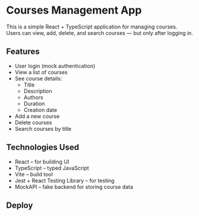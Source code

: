 # Courses Management App

This is a simple React + TypeScript application for managing courses.  
Users can view, add, delete, and search courses — but only after logging in.

## Features

- User login (mock authentication)
- View a list of courses
- See course details:
  - Title
  - Description
  - Authors
  - Duration
  - Creation date
- Add a new course
- Delete courses
- Search courses by title

## Technologies Used

- React – for building UI
- TypeScript – typed JavaScript
- Vite – build tool
- Jest + React Testing Library – for testing
- MockAPI – fake backend for storing course data

## Deploy

